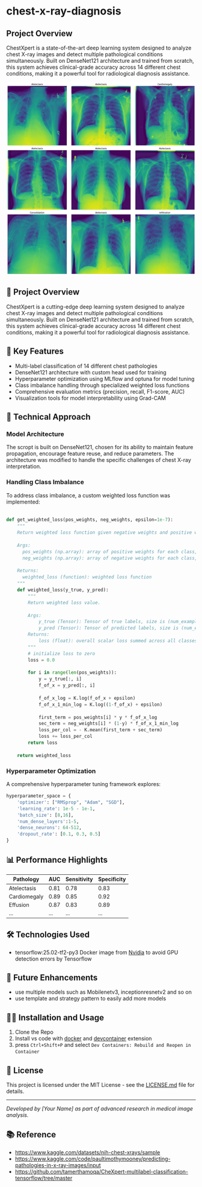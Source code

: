 # chest-x-ray-diagnosis

## Project Overview
ChestXpert is a state-of-the-art deep learning system designed to analyze chest X-ray images and detect multiple pathological conditions simultaneously. Built on DenseNet121 architecture and trained from scratch, this system achieves clinical-grade accuracy across 14 different chest conditions, making it a powerful tool for radiological diagnosis assistance.

![alt text](resources/random_images.png)

## 🏥 Project Overview

ChestXpert is a cutting-edge deep learning system designed to analyze chest X-ray images and detect multiple pathological conditions simultaneously. Built on DenseNet121 architecture and trained from scratch, this system achieves clinical-grade accuracy across 14 different chest conditions, making it a powerful tool for radiological diagnosis assistance.

## 🌟 Key Features

- Multi-label classification of 14 different chest pathologies
- DenseNet121 architecture with custom head used for training
- Hyperparameter optimization using MLflow and optuna for model tuning
- Class imbalance handling through specialized weighted loss functions
- Comprehensive evaluation metrics (precision, recall, F1-score, AUC)
- Visualization tools for model interpretability using Grad-CAM

## 🧠 Technical Approach

### Model Architecture

The scropt is built on DenseNet121, chosen for its ability to maintain feature propagation, encourage feature reuse, and reduce parameters. The architecture was modified to handle the specific challenges of chest X-ray interpretation.

### Handling Class Imbalance

To address class imbalance, a custom weighted loss function was implemented:

```python

def get_weighted_loss(pos_weights, neg_weights, epsilon=1e-7):
    """
    Return weighted loss function given negative weights and positive weights.

    Args:
      pos_weights (np.array): array of positive weights for each class, size (num_classes)
      neg_weights (np.array): array of negative weights for each class, size (num_classes)
    
    Returns:
      weighted_loss (function): weighted loss function
    """
    def weighted_loss(y_true, y_pred):
        """
        Return weighted loss value. 

        Args:
            y_true (Tensor): Tensor of true labels, size is (num_examples, num_classes)
            y_pred (Tensor): Tensor of predicted labels, size is (num_examples, num_classes)
        Returns:
            loss (float): overall scalar loss summed across all classes
        """
        # initialize loss to zero
        loss = 0.0

        for i in range(len(pos_weights)):
            y = y_true[:, i]
            f_of_x = y_pred[:, i]

            f_of_x_log = K.log(f_of_x + epsilon)
            f_of_x_1_min_log = K.log((1-f_of_x) + epsilon)

            first_term = pos_weights[i] * y * f_of_x_log
            sec_term = neg_weights[i] * (1-y) * f_of_x_1_min_log
            loss_per_col = - K.mean(first_term + sec_term)
            loss += loss_per_col
        return loss

    return weighted_loss

```

### Hyperparameter Optimization

A comprehensive hyperparameter tuning framework explores:

```python
hyperparameter_space = {
    'optimizer': ["RMSprop", "Adam", "SGD"],
    'learning_rate': 1e-5 - 1e-1,
    'batch_size': [8,16],
    'num_dense_layers':1-5,
    'dense_neurons': 64-512,
    'dropout_rate': [0.1, 0.3, 0.5]
}
```

## 📊 Performance Highlights

| Pathology | AUC | Sensitivity | Specificity |
|-----------|-----|-------------|-------------|
| Atelectasis | 0.81 | 0.78 | 0.83 |
| Cardiomegaly | 0.89 | 0.85 | 0.92 |
| Effusion | 0.87 | 0.83 | 0.89 |
| ... | ... | ... | ... |

## 🛠️ Technologies Used
- tensorflow:25.02-tf2-py3 Docker image from [Nvidia](https://docs.nvidia.com/deeplearning/frameworks/tensorflow-release-notes/rel-25-01.html#) to avoid GPU detection errors by Tensorflow

## 🚀 Future Enhancements
- use multiple models such as Mobilenetv3, inceptionresnetv2 and so on
- use template and strategy pattern to easily add more models

## 👨‍💻 Installation and Usage

1. Clone the Repo
2. Install vs code with [docker](https://marketplace.visualstudio.com/items?itemName=ms-azuretools.vscode-docker) and [devcontainer](https://marketplace.visualstudio.com/items?itemName=ms-vscode-remote.remote-containers) extension
3. press `Ctrl+Shift+P` and select `Dev Containers: Rebuild and Reopen in Container`
## 📄 License

This project is licensed under the MIT License - see the [LICENSE.md](LICENSE.md) file for details.

---

*Developed by [Your Name] as part of advanced research in medical image analysis.*
## 📚 Reference
* https://www.kaggle.com/datasets/nih-chest-xrays/sample
* https://www.kaggle.com/code/paultimothymooney/predicting-pathologies-in-x-ray-images/input
* https://github.com/tamerthamoqa/CheXpert-multilabel-classification-tensorflow/tree/master